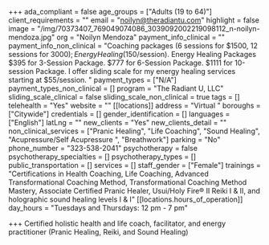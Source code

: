 +++
ada_compliant = false
age_groups = ["Adults (19 to 64)"]
client_requirements = ""
email = "noilyn@theradiantu.com"
highlight = false
image = "/img/70373407_769049074086_3039092002219098112_n-noilyn-mendoza.jpg"
org = "Noilyn Mendoza"
payment_info_clinical = ""
payment_info_non_clinical = "Coaching packages (6 sessions for $1500, 12 sessions for $3000); Energy Healing ($150/session). Energy Healing Packages $395 for 3-Session Package. $777 for 6-Session Package. $1111 for 10-session Package. I offer sliding scale for my energy healing services starting at $55/session. "
payment_types = ["N/A"]
payment_types_non_clinical = []
program = "The Radiant U, LLC"
sliding_scale_clinical = false
sliding_scale_non_clinical = true
tags = []
telehealth = "Yes"
website = ""
[[locations]]
address = "Virtual "
boroughs = ["Citywide"]
credentials = []
gender_identification = []
languages = ["English"]
latLng = ""
new_clients = "Yes"
new_clients_detail = ""
non_clinical_services = ["Pranic Healing", "Life Coaching", "Sound Healing", "Acupressure/Self Acupressure ", "Breathwork"]
parking = "No"
phone_number = "323-538-2041"
psychotherapy = false
psychotherapy_specialties = []
psychotherapy_types = []
public_transportation = []
services = []
staff_gender = ["Female"]
trainings = "Certifications in Health Coaching, Life Coaching, Advanced Transformational Coaching Method, Transformational Coaching Method Mastery, Associate Certified Pranic Healer, Usui/Holy Fire® II Reiki I & II, and holographic sound healing levels I & I"
[[locations.hours_of_operation]]
day_hours = "Tuesdays and Thursdays: 12 pm - 7 pm"

+++
Certified holistic health and life coach, facilitator, and energy practitioner (Pranic Healing, Reiki, and Sound Healing)